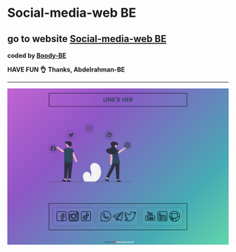 # Social-media-web BE
## go to website [Social-media-web BE]( https://social-media-be.herokuapp.com/)
<b>coded by [Boody-BE](https://github.com/Boody2004)</b>

**HAVE FUN 👌**
**Thanks, Abdelrahman-BE**

---
![Design preview for the Profile card component coding challenge](./images/social-media-BE.jpg)